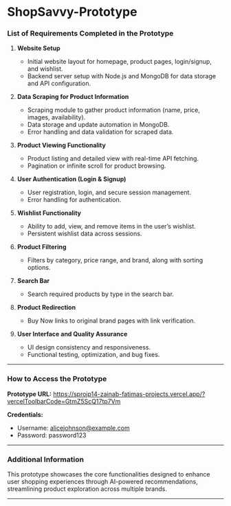 
# ShopSavvy-Prototype

### List of Requirements Completed in the Prototype

1. **Website Setup**
   - Initial website layout for homepage, product pages, login/signup, and wishlist.
   - Backend server setup with Node.js and MongoDB for data storage and API configuration.

2. **Data Scraping for Product Information**
   - Scraping module to gather product information (name, price, images, availability).
   - Data storage and update automation in MongoDB.
   - Error handling and data validation for scraped data.

3. **Product Viewing Functionality**
   - Product listing and detailed view with real-time API fetching.
   - Pagination or infinite scroll for product browsing.

4. **User Authentication (Login & Signup)**
   - User registration, login, and secure session management.
   - Error handling for authentication.

5. **Wishlist Functionality**
   - Ability to add, view, and remove items in the user’s wishlist.
   - Persistent wishlist data across sessions.

6. **Product Filtering**
   - Filters by category, price range, and brand, along with sorting options.

7. **Search Bar**
    - Search required products by type in the search bar.

7. **Product Redirection**
   - Buy Now links to original brand pages with link verification.

8. **User Interface and Quality Assurance**
   - UI design consistency and responsiveness.
   - Functional testing, optimization, and bug fixes.

---

### How to Access the Prototype

**Prototype URL:** https://sprojp14-zainab-fatimas-projects.vercel.app/?vercelToolbarCode=GtmZ5ScQ17tp7Vm
 
**Credentials:**  
- Username: alicejohnson@example.com  
- Password: password123 

---

### Additional Information

This prototype showcases the core functionalities designed to enhance user shopping experiences through AI-powered recommendations, streamlining product exploration across multiple brands.

--- 

